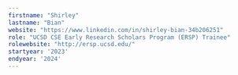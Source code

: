```yaml
---
firstname: "Shirley"
lastname: "Bian"
website: "https://www.linkedin.com/in/shirley-bian-34b206251"
role: "UCSD CSE Early Research Scholars Program (ERSP) Trainee"
rolewebsite: "http://ersp.ucsd.edu/"
startyear: '2023'
endyear: '2024'
---
```


